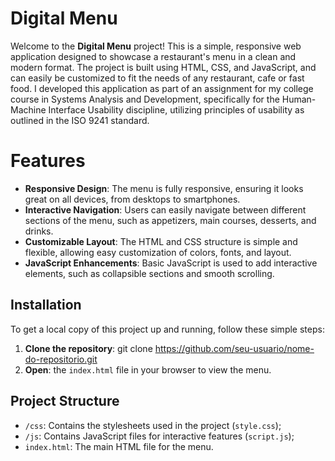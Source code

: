 # Digital Menu

Welcome to the **Digital Menu** project! This is a simple, responsive web application designed to showcase a restaurant's menu in a clean and modern format. The project is built using HTML, CSS, and JavaScript, and can easily be customized to fit the needs of any restaurant, cafe or fast food. I developed this application as part of an assignment for my college course in Systems Analysis and Development, specifically for the Human-Machine Interface Usability discipline, utilizing principles of usability as outlined in the ISO 9241 standard.


# Features

- **Responsive Design**: The menu is fully responsive, ensuring it looks great on all devices, from desktops to smartphones.
- **Interactive Navigation**: Users can easily navigate between different sections of the menu, such as appetizers, main courses, desserts, and drinks. 
- **Customizable Layout**: The HTML and CSS structure is simple and flexible, allowing easy customization of colors, fonts, and layout. 
- **JavaScript Enhancements**: Basic JavaScript is used to add interactive elements, such as collapsible sections and smooth scrolling.

## Installation

To get a local copy of this project up and running, follow these simple steps:
1. **Clone the repository**: git clone https://github.com/seu-usuario/nome-do-repositorio.git
2. **Open**: the `index.html` file in your browser to view the menu.

## Project Structure

-   `/css`: Contains the stylesheets used in the project (`style.css`);
-   `/js`: Contains JavaScript files for interactive features (`script.js`);
-   `index.html`: The main HTML file for the menu.

